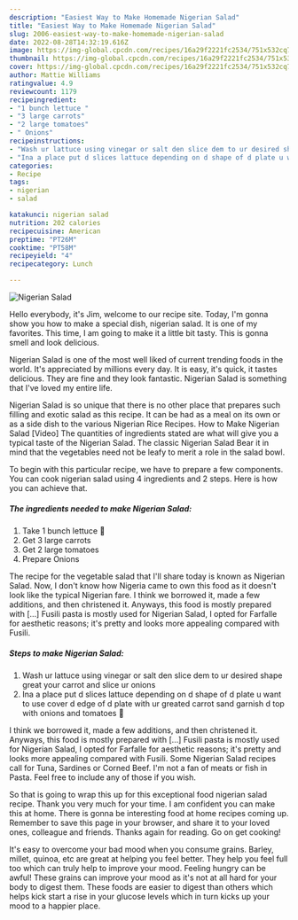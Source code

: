 ```yaml
---
description: "Easiest Way to Make Homemade Nigerian Salad"
title: "Easiest Way to Make Homemade Nigerian Salad"
slug: 2006-easiest-way-to-make-homemade-nigerian-salad
date: 2022-08-28T14:32:19.616Z
image: https://img-global.cpcdn.com/recipes/16a29f2221fc2534/751x532cq70/nigerian-salad-recipe-main-photo.jpg
thumbnail: https://img-global.cpcdn.com/recipes/16a29f2221fc2534/751x532cq70/nigerian-salad-recipe-main-photo.jpg
cover: https://img-global.cpcdn.com/recipes/16a29f2221fc2534/751x532cq70/nigerian-salad-recipe-main-photo.jpg
author: Mattie Williams
ratingvalue: 4.9
reviewcount: 1179
recipeingredient:
- "1 bunch lettuce "
- "3 large carrots"
- "2 large tomatoes"
- " Onions"
recipeinstructions:
- "Wash ur lattuce using vinegar or salt den slice dem to ur desired shape great your carrot and slice ur onions"
- "Ina a place put d slices lattuce depending on d shape of d plate u want to use cover d edge of d plate with ur greated carrot sand garnish d top with onions and tomatoes 🍅"
categories:
- Recipe
tags:
- nigerian
- salad

katakunci: nigerian salad 
nutrition: 202 calories
recipecuisine: American
preptime: "PT26M"
cooktime: "PT58M"
recipeyield: "4"
recipecategory: Lunch

---
```



![Nigerian Salad](https://img-global.cpcdn.com/recipes/16a29f2221fc2534/751x532cq70/nigerian-salad-recipe-main-photo.jpg)

Hello everybody, it's Jim, welcome to our recipe site. Today, I'm gonna show you how to make a special dish, nigerian salad. It is one of my favorites. This time, I am going to make it a little bit tasty. This is gonna smell and look delicious.

Nigerian Salad is one of the most well liked of current trending foods in the world. It's appreciated by millions every day. It is easy, it's quick, it tastes delicious. They are fine and they look fantastic. Nigerian Salad is something that I've loved my entire life.

Nigerian Salad is so unique that there is no other place that prepares such filling and exotic salad as this recipe. It can be had as a meal on its own or as a side dish to the various Nigerian Rice Recipes. How to Make Nigerian Salad [Video] The quantities of ingredients stated are what will give you a typical taste of the Nigerian Salad. The classic Nigerian Salad Bear it in mind that the vegetables need not be leafy to merit a role in the salad bowl.


To begin with this particular recipe, we have to prepare a few components. You can cook nigerian salad using 4 ingredients and 2 steps. Here is how you can achieve that.

<!--inarticleads1-->

##### The ingredients needed to make Nigerian Salad:

1. Take 1 bunch lettuce 🥬
1. Get 3 large carrots
1. Get 2 large tomatoes
1. Prepare  Onions


The recipe for the vegetable salad that I&#39;ll share today is known as Nigerian Salad. Now, I don&#39;t know how Nigeria came to own this food as it doesn&#39;t look like the typical Nigerian fare. I think we borrowed it, made a few additions, and then christened it. Anyways, this food is mostly prepared with […] Fusili pasta is mostly used for Nigerian Salad, I opted for Farfalle for aesthetic reasons; it&#39;s pretty and looks more appealing compared with Fusili. 

<!--inarticleads2-->

##### Steps to make Nigerian Salad:

1. Wash ur lattuce using vinegar or salt den slice dem to ur desired shape great your carrot and slice ur onions
1. Ina a place put d slices lattuce depending on d shape of d plate u want to use cover d edge of d plate with ur greated carrot sand garnish d top with onions and tomatoes 🍅


I think we borrowed it, made a few additions, and then christened it. Anyways, this food is mostly prepared with […] Fusili pasta is mostly used for Nigerian Salad, I opted for Farfalle for aesthetic reasons; it&#39;s pretty and looks more appealing compared with Fusili. Some Nigerian Salad recipes call for Tuna, Sardines or Corned Beef. I&#39;m not a fan of meats or fish in Pasta. Feel free to include any of those if you wish. 

So that is going to wrap this up for this exceptional food nigerian salad recipe. Thank you very much for your time. I am confident you can make this at home. There is gonna be interesting food at home recipes coming up. Remember to save this page in your browser, and share it to your loved ones, colleague and friends. Thanks again for reading. Go on get cooking!

It's easy to overcome your bad mood when you consume grains. Barley, millet, quinoa, etc are great at helping you feel better. They help you feel full too which can truly help to improve your mood. Feeling hungry can be awful! These grains can improve your mood as it's not at all hard for your body to digest them. These foods are easier to digest than others which helps kick start a rise in your glucose levels which in turn kicks up your mood to a happier place.
